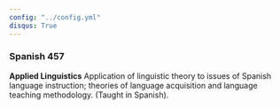 ```yaml
---
config: "../config.yml"
disqus: True
---
```


### Spanish 457

<strong>Applied Linguistics</strong>
Application of linguistic theory to issues of Spanish language instruction; theories of language acquisition and language teaching methodology. (Taught in Spanish).
